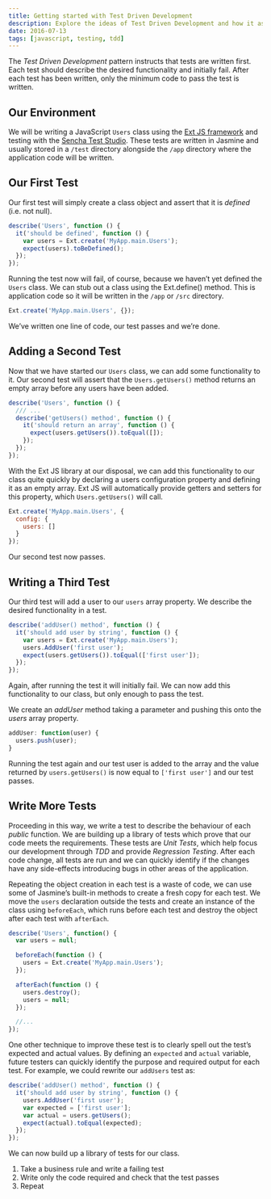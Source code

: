 ```yaml
---
title: Getting started with Test Driven Development
description: Explore the ideas of Test Driven Development and how it assists testing and code coverage
date: 2016-07-13
tags: [javascript, testing, tdd]
---
```


The *Test Driven Development* pattern instructs that tests are written first. Each test should describe the desired functionality and initially fail. After each test has been written, only the minimum code to pass the test is written.

## Our Environment

We will be writing a JavaScript `Users` class using the [Ext JS framework](https://www.sencha.com/products/extjs) and testing with the [Sencha Test Studio](https://www.sencha.com/products/test). These tests are written in Jasmine and usually stored in a `/test` directory alongside the `/app` directory where the application code will be written.

## Our First Test

Our first test will simply create a class object and assert that it is *defined* (i.e. not null). 

```js
describe('Users', function () {
  it('should be defined', function () {
    var users = Ext.create('MyApp.main.Users');
    expect(users).toBeDefined();
  });
});
```

Running the test now will fail, of course, because we haven’t yet defined the `Users` class. We can stub out a class using the Ext.define() method. This is application code so it will be written in the `/app` or `/src` directory.

```js
Ext.create('MyApp.main.Users', {});
```

We’ve written one line of code, our test passes and we’re done.

## Adding a Second Test

Now that we have started our `Users` class, we can add some functionality to it. Our second test will assert that the `Users.getUsers()` method returns an empty array before any users have been added.

```js
describe('Users', function () {
  /// ...
  describe('getUsers() method', function () {
    it('should return an array', function () {
      expect(users.getUsers()).toEqual([]);
    });
  });
});
```

With the Ext JS library at our disposal, we can add this functionality to our class quite quickly by declaring a users configuration property and defining it as an empty array. Ext JS will automatically provide getters and setters for this property, which `Users.getUsers()` will call.

```js
Ext.create('MyApp.main.Users', {
  config: {
    users: []
  }
});
```

Our second test now passes.

## Writing a Third Test

Our third test will add a user to our `users` array property. We describe the desired functionality in a test.

```js
describe('addUser() method', function () {
  it('should add user by string', function () {
    var users = Ext.create('MyApp.main.Users');
    users.AddUser('first user');
    expect(users.getUsers()).toEqual(['first user']);
  });
});
```

Again, after running the test it will initially fail. We can now add this functionality to our class, but only enough to pass the test.

We create an *addUser* method taking a parameter and pushing this onto the *users* array property.

```js
addUser: function(user) {
  users.push(user);
}
```

Running the test again and our test user is added to the array and the value returned by `users.getUsers()` is now equal to `['first user']` and our test passes.

## Write More Tests

Proceeding in this way, we write a test to describe the behaviour of each *public* function. We are building up a library of tests which prove that our code meets the requirements. These tests are *Unit Tests*, which help focus our development through *TDD* and provide *Regression Testing*. After each code change, all tests are run and we can quickly identify if the changes have any side-effects introducing bugs in other areas of the application.
 
Repeating the object creation in each test is a waste of code, we can use some of Jasmine’s built-in methods to create a fresh copy for each test. We move the `users` declaration outside the tests and create an instance of the class using `beforeEach`, which runs before each test and destroy the object after each test with `afterEach`.

```js
describe('Users', function() {
  var users = null;

  beforeEach(function () {
    users = Ext.create('MyApp.main.Users');
  });

  afterEach(function () {
    users.destroy();
    users = null;
  });

  //...
});
```

One other technique to improve these test is to clearly spell out the test’s expected and actual values. By defining an `expected` and `actual` variable, future testers can quickly identify the purpose and required output for each test. For example, we could rewrite our `addUsers` test as:

```js
describe('addUser() method', function () {
  it('should add user by string', function () {
    users.AddUser('first user');
    var expected = ['first user'];
    var actual = users.getUsers();
    expect(actual).toEqual(expected);
  });
});
```
 
We can now build up a library of tests for our class.

1. Take a business rule and write a failing test
2. Write only the code required and check that the test passes
3. Repeat
